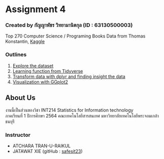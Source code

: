 # Assignment 4
### Created by กัญญาพัชร วิทยามานิตกุล (ID : 63130500003)
Top 270 Computer Science / Programing Books Data from Thomas Konstantin, [Kaggle](https://www.kaggle.com/thomaskonstantin/top-270-rated-computer-science-programing-books)
### Outlines
1. [Explore the dataset](https://github.com/sit-2021-int214/001-Spotify-Top/blob/main/assignment/HW04_63130500003/explore_data.md)
2. [Learning function from Tidyverse](#)
3. [Transform data with dplyr and finding insight the data](https://github.com/sit-2021-int214/001-Spotify-Top/blob/main/assignment/HW04_63130500003/find_insight_data.md)
4. [Visualization with GGplot2](#)
## About Us
งานนี้เป็นส่วนของวิชา INT214 Statistics for Information technology <br/> ภาคเรียนที่ 1 ปีการศึกษา 2564 คณะเทคโนโลยีสารสนเทศ มหาวิทยาลัยเทคโนโลยีพระจอมเกล้าธนบุรี
### Instructor
- ATCHARA TRAN-U-RAIKUL
- JATAWAT XIE (gitHub : [safesit23](https://github.com/safesit23))
